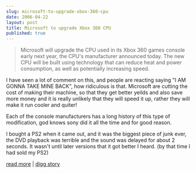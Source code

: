 ```yaml
---
slug: microsoft-to-upgrade-xbox-360-cpu
date: 2006-04-22
layout: post
title: Microsoft to upgrade Xbox 360 CPU
published: true
---
```

<blockquote class="posterous_medium_quote">Microsoft will upgrade the CPU used in its Xbox 360 games console early next year, the CPU's manufacturer announced today. The new CPU will be built using technology that can reduce heat and power consumption, as well as potentially increasing speed.</blockquote><p />I have seen a lot of comment on this, and people are reacting saying "I AM GONNA TAKE MINE BACK", how ridiculous is that.  Microsoft are cutting the cost of making their machine, so that they get better yeilds and also save more money and it is really unlikely that they will speed it up, rather they will make it run cooler and quiter!<p />Each of the console manufacturers has a long history of this type of modification, god knows sony did it all the time and for good reason.<p />I bought a PS2 when it came out, and it was the biggest piece of junk ever, the DVD playback was terrible and the sound was delayed for about 2 seconds.  It wasn't until later versions that it got better I heard. (by that time I had sold my PS2)<p /><a href="http://www.xbox360news.com/Blogs/NewsCom/hqs/blr_3417.aspx">read more</a> | <a href="http://digg.com/gaming/Microsoft_to_upgrade_Xbox_360_CPU">digg story</a><div class="blogger-post-footer"><img class="posterous_download_image" src="https://blogger.googleusercontent.com/tracker/8109338-114571471796853451?l=www.kinlan.co.uk%2Findex.html" height="1" alt="" width="1" /></div>

